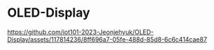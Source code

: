 # OLED-Display





https://github.com/iot101-2023-Jeonjehyuk/OLED-Display/assets/117814236/8ff696a7-05fe-488d-85d8-6c6c414cae87

